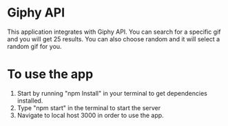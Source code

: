 # Giphy API

This application integrates with Giphy API. You can search for a specific gif and you will get 25 results. You can also choose random and it will select a random gif for you. 

# To use the app

1. Start by running "npm Install" in your terminal to get dependencies installed.
2. Type "npm start" in the terminal to start the server
3. Navigate to local host 3000 in order to use the app.


